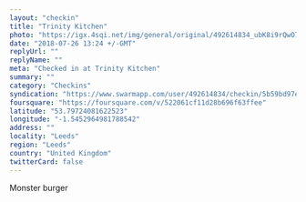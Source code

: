 ```yaml
---
layout: "checkin"
title: "Trinity Kitchen"
photo: "https://igx.4sqi.net/img/general/original/492614834_ubK8i9rQwO7xUt7ev9gT-OCe0Ccu04SO7rT1YgkR60Q.jpg"
date: "2018-07-26 13:24 +/-GMT"
replyUrl: ""
replyName: ""
meta: "Checked in at Trinity Kitchen"
summary: ""
category: "Checkins"
syndication: "https://www.swarmapp.com/user/492614834/checkin/5b59bd97e47b46002c490b2c"
foursquare: "https://foursquare.com/v/522061cf11d28b696f63ffee"
latitude: "53.79724081622523"
longitude: "-1.5452964981788542"
address: ""
locality: "Leeds"
region: "Leeds"
country: "United Kingdom"
twitterCard: false
---
```

Monster burger
